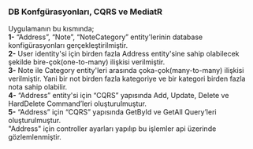 <h3>DB Konfgürasyonları, CQRS ve MediatR</h3>

<p>Uygulamanın bu kısmında;<br>
<b>1-</b> “Address”, “Note”, “NoteCategory” entity'lerinin database konfigürasyonları gerçekleştirilmiştir.<br>
<b>2-</b> User identity'si için birden fazla Address entity'sine sahip olabilecek şekilde bire-çok(one-to-many) ilişkisi verilmiştir.<br>
<b>3-</b> Note ile Category entity'leri arasında çoka-çok(many-to-many) ilişkisi verilmiştir. Yani bir not birden fazla kategoriye ve bir kategori birden fazla nota sahip olabilir.<br>
<b>4-</b> “Address” entity'si için “CQRS” yapısında Add, Update, Delete ve HardDelete Command’leri oluşturulmuştur.<br>
<b>5-</b> “Address” için “CQRS” yapısında GetById ve GetAll Query’leri oluşturulmuştur.<br>
"Address" için controller ayarları yapılıp bu işlemler api üzerinde gözlemlenmiştir.</p>

